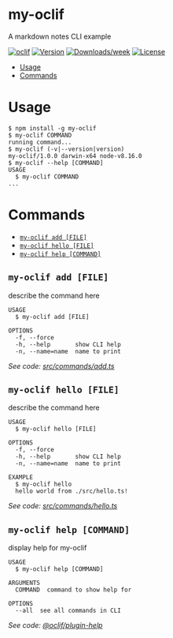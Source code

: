 my-oclif
========

A markdown notes CLI example

[![oclif](https://img.shields.io/badge/cli-oclif-brightgreen.svg)](https://oclif.io)
[![Version](https://img.shields.io/npm/v/my-oclif.svg)](https://npmjs.org/package/my-oclif)
[![Downloads/week](https://img.shields.io/npm/dw/my-oclif.svg)](https://npmjs.org/package/my-oclif)
[![License](https://img.shields.io/npm/l/my-oclif.svg)](https://github.com/articles/my-oclif/blob/master/package.json)

<!-- toc -->
* [Usage](#usage)
* [Commands](#commands)
<!-- tocstop -->
# Usage
<!-- usage -->
```sh-session
$ npm install -g my-oclif
$ my-oclif COMMAND
running command...
$ my-oclif (-v|--version|version)
my-oclif/1.0.0 darwin-x64 node-v8.16.0
$ my-oclif --help [COMMAND]
USAGE
  $ my-oclif COMMAND
...
```
<!-- usagestop -->
# Commands
<!-- commands -->
* [`my-oclif add [FILE]`](#my-oclif-add-file)
* [`my-oclif hello [FILE]`](#my-oclif-hello-file)
* [`my-oclif help [COMMAND]`](#my-oclif-help-command)

## `my-oclif add [FILE]`

describe the command here

```
USAGE
  $ my-oclif add [FILE]

OPTIONS
  -f, --force
  -h, --help       show CLI help
  -n, --name=name  name to print
```

_See code: [src/commands/add.ts](https://github.com/korzio/my-oclif/blob/v1.0.0/src/commands/add.ts)_

## `my-oclif hello [FILE]`

describe the command here

```
USAGE
  $ my-oclif hello [FILE]

OPTIONS
  -f, --force
  -h, --help       show CLI help
  -n, --name=name  name to print

EXAMPLE
  $ my-oclif hello
  hello world from ./src/hello.ts!
```

_See code: [src/commands/hello.ts](https://github.com/korzio/my-oclif/blob/v1.0.0/src/commands/hello.ts)_

## `my-oclif help [COMMAND]`

display help for my-oclif

```
USAGE
  $ my-oclif help [COMMAND]

ARGUMENTS
  COMMAND  command to show help for

OPTIONS
  --all  see all commands in CLI
```

_See code: [@oclif/plugin-help](https://github.com/oclif/plugin-help/blob/v2.1.6/src/commands/help.ts)_
<!-- commandsstop -->
